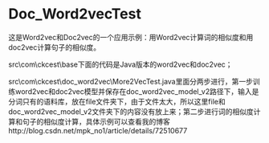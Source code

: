 # Doc_Word2vecTest
这是Word2vec和Doc2vec的一个应用示例：用Word2vec计算词的相似度和用doc2vec计算句子的相似度。  

src\com\ckcest\base下面的代码是Java版本的word2vec和doc2vec； 

src\com\ckcest\doc_word2vec\More2VecTest.java里面分两步进行，第一步训练word2vec和doc2vec模型并保存在doc_word2vec_model_v2路径下，输入是分词只有的语料库，放在file文件夹下，由于文件太大，所以这里file和doc_word2vec_model_v2文件夹下的内容没有放上来；第二步进行词的相似度计算和句子的相似度计算，具体示例可以查看我的博客http://blog.csdn.net/mpk_no1/article/details/72510677
